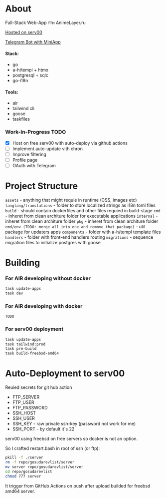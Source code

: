 # About

Full-Stack Web-App тти AnimeLayer.ru

[Hosted on serv00](https://dmji.serv00.net/animelayer)

[Telegram Bot with MiniApp](https://t.me/MyMediaNotifyBot/web)

#### Stack:

* go
* a-h/templ + htmx
* postgresql + sqlc
* go-i18n

#### Tools:

* air
* tailwind cli
* goose
* taskfiles

### Work-In-Progress TODO

* [X] Host on free serv00 with auto-deploy via github actions
* [ ] Implement auto-update vith chron
* [ ] Improve filtering
* [ ] Profile page
* [ ] OAuth with Telegram

# Project Structure

`assets` - anything that might requie in runtime (CSS, images etc)
`langlang/translations` - folder to store localized strings as i18n toml files
`build` - should contain dockerfiles and other files requied in build-stage
`cmd` - inheret from clean architure folder for executable applications
`internal` - inheret from clean architure folder
`pkg` - inheret from clean architure folder
`cmd/env (TODO: merge all into one and remove that package)` - util package for updaters apps
`components` - folder with a-h/templ template files
`handlers` - folder with front-end handlers routing
`migrations` - sequence migration files to initialize postgres with goose

# Building

### For AIR developing without docker

```bash
task update-apps
task dev
```

### For AIR developing with docker

```
TODO
```

### For serv00 deployment

```bash
task update-apps
task tailwind:prod
task pre-build
task build-freebsd-amd64
```

# Auto-Deployment to serv00

Reuied secrets for git hub action

* FTP_SERVER
* FTP_USER
* FTP_PASSWORD
* SSH_HOST
* SSH_USER
* SSH_KEY      - raw private ssh-key (password not work for me)
* SSH_PORT     - by default it`s 22

serv00 using freebsd on free servers so docker is not an option.

So I crafted restart.bash in root of ssh (or ftp):

```bash
pkill -f ./server
rm -f repo/gosudarevlist/server
mv server repo/gosudarevlist/server
cd repo/gosudarevlist
chmod 777 server
```

It trigger from GitHub Actions on push after upload builded for freebsd amd64 server.
